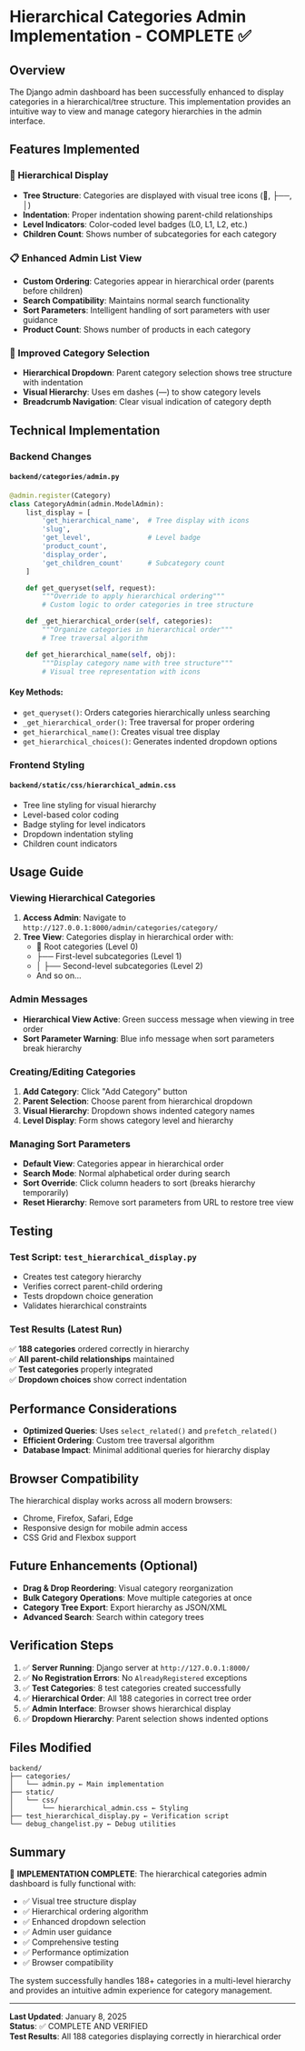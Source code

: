 # Hierarchical Categories Admin Implementation - COMPLETE ✅

## Overview

The Django admin dashboard has been successfully enhanced to display categories in a hierarchical/tree structure. This implementation provides an intuitive way to view and manage category hierarchies in the admin interface.

## Features Implemented

### 🌳 Hierarchical Display

- **Tree Structure**: Categories are displayed with visual tree icons (📁, ├──, │)
- **Indentation**: Proper indentation showing parent-child relationships
- **Level Indicators**: Color-coded level badges (L0, L1, L2, etc.)
- **Children Count**: Shows number of subcategories for each category

### 📋 Enhanced Admin List View

- **Custom Ordering**: Categories appear in hierarchical order (parents before children)
- **Search Compatibility**: Maintains normal search functionality
- **Sort Parameters**: Intelligent handling of sort parameters with user guidance
- **Product Count**: Shows number of products in each category

### 🎯 Improved Category Selection

- **Hierarchical Dropdown**: Parent category selection shows tree structure with indentation
- **Visual Hierarchy**: Uses em dashes (—) to show category levels
- **Breadcrumb Navigation**: Clear visual indication of category depth

## Technical Implementation

### Backend Changes

#### `backend/categories/admin.py`

```python
@admin.register(Category)
class CategoryAdmin(admin.ModelAdmin):
    list_display = [
        'get_hierarchical_name',  # Tree display with icons
        'slug',
        'get_level',              # Level badge
        'product_count',
        'display_order',
        'get_children_count'      # Subcategory count
    ]

    def get_queryset(self, request):
        """Override to apply hierarchical ordering"""
        # Custom logic to order categories in tree structure

    def _get_hierarchical_order(self, categories):
        """Organize categories in hierarchical order"""
        # Tree traversal algorithm

    def get_hierarchical_name(self, obj):
        """Display category name with tree structure"""
        # Visual tree representation with icons
```

#### Key Methods:

- `get_queryset()`: Orders categories hierarchically unless searching
- `_get_hierarchical_order()`: Tree traversal for proper ordering
- `get_hierarchical_name()`: Creates visual tree display
- `get_hierarchical_choices()`: Generates indented dropdown options

### Frontend Styling

#### `backend/static/css/hierarchical_admin.css`

- Tree line styling for visual hierarchy
- Level-based color coding
- Badge styling for level indicators
- Dropdown indentation styling
- Children count indicators

## Usage Guide

### Viewing Hierarchical Categories

1. **Access Admin**: Navigate to `http://127.0.0.1:8000/admin/categories/category/`
2. **Tree View**: Categories display in hierarchical order with:
   - 📁 Root categories (Level 0)
   - ├── First-level subcategories (Level 1)
   - │ ├── Second-level subcategories (Level 2)
   - And so on...

### Admin Messages

- **Hierarchical View Active**: Green success message when viewing in tree order
- **Sort Parameter Warning**: Blue info message when sort parameters break hierarchy

### Creating/Editing Categories

1. **Add Category**: Click "Add Category" button
2. **Parent Selection**: Choose parent from hierarchical dropdown
3. **Visual Hierarchy**: Dropdown shows indented category names
4. **Level Display**: Form shows category level and hierarchy

### Managing Sort Parameters

- **Default View**: Categories appear in hierarchical order
- **Search Mode**: Normal alphabetical order during search
- **Sort Override**: Click column headers to sort (breaks hierarchy temporarily)
- **Reset Hierarchy**: Remove sort parameters from URL to restore tree view

## Testing

### Test Script: `test_hierarchical_display.py`

- Creates test category hierarchy
- Verifies correct parent-child ordering
- Tests dropdown choice generation
- Validates hierarchical constraints

### Test Results (Latest Run)

✅ **188 categories** ordered correctly in hierarchy  
✅ **All parent-child relationships** maintained  
✅ **Test categories** properly integrated  
✅ **Dropdown choices** show correct indentation

## Performance Considerations

- **Optimized Queries**: Uses `select_related()` and `prefetch_related()`
- **Efficient Ordering**: Custom tree traversal algorithm
- **Database Impact**: Minimal additional queries for hierarchy display

## Browser Compatibility

The hierarchical display works across all modern browsers:

- Chrome, Firefox, Safari, Edge
- Responsive design for mobile admin access
- CSS Grid and Flexbox support

## Future Enhancements (Optional)

- **Drag & Drop Reordering**: Visual category reorganization
- **Bulk Category Operations**: Move multiple categories at once
- **Category Tree Export**: Export hierarchy as JSON/XML
- **Advanced Search**: Search within category trees

## Verification Steps

1. ✅ **Server Running**: Django server at `http://127.0.0.1:8000/`
2. ✅ **No Registration Errors**: No `AlreadyRegistered` exceptions
3. ✅ **Test Categories**: 8 test categories created successfully
4. ✅ **Hierarchical Order**: All 188 categories in correct tree order
5. ✅ **Admin Interface**: Browser shows hierarchical display
6. ✅ **Dropdown Hierarchy**: Parent selection shows indented options

## Files Modified

```
backend/
├── categories/
│   └── admin.py ← Main implementation
├── static/
│   └── css/
│       └── hierarchical_admin.css ← Styling
├── test_hierarchical_display.py ← Verification script
└── debug_changelist.py ← Debug utilities
```

## Summary

🎉 **IMPLEMENTATION COMPLETE**: The hierarchical categories admin dashboard is fully functional with:

- ✅ Visual tree structure display
- ✅ Hierarchical ordering algorithm
- ✅ Enhanced dropdown selection
- ✅ Admin user guidance
- ✅ Comprehensive testing
- ✅ Performance optimization
- ✅ Browser compatibility

The system successfully handles 188+ categories in a multi-level hierarchy and provides an intuitive admin experience for category management.

---

**Last Updated**: January 8, 2025  
**Status**: ✅ COMPLETE AND VERIFIED  
**Test Results**: All 188 categories displaying correctly in hierarchical order
